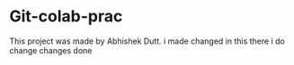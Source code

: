 # Git-colab-prac
This project was made by Abhishek Dutt.
i made changed in this
there i do change
changes done

